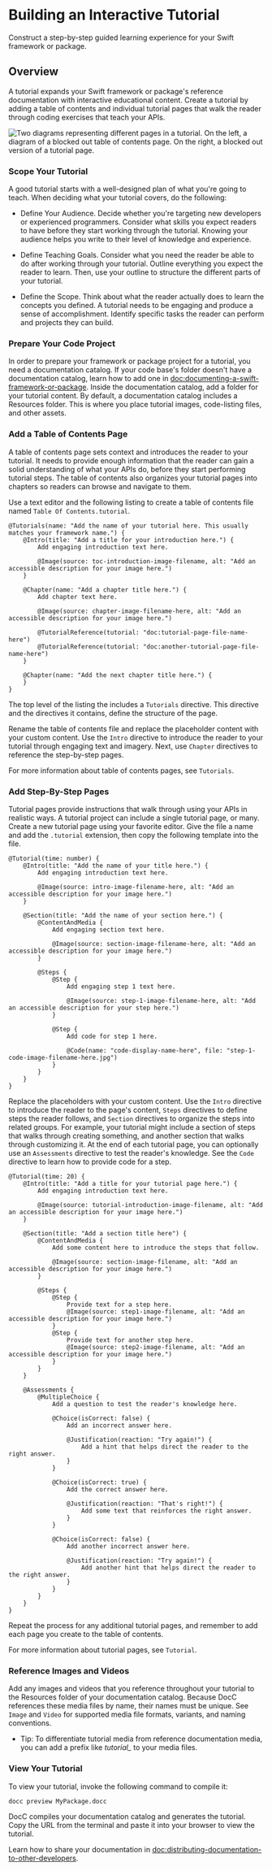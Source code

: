 # Building an Interactive Tutorial

Construct a step-by-step guided learning experience for your Swift framework or package. 

## Overview

A tutorial expands your Swift framework or package's reference documentation with interactive educational content. Create a tutorial by adding a table of contents and individual tutorial pages that walk the reader through coding exercises that teach your APIs.

![Two diagrams representing different pages in a tutorial. On the left, a diagram of a blocked out table of contents page. On the right, a blocked out version of a tutorial page.](building-tutorial)

### Scope Your Tutorial

A good tutorial starts with a well-designed plan of what you're going to teach. When deciding what your tutorial covers, do the following:

* Define Your Audience. Decide whether you're targeting new developers or experienced programmers. Consider what skills you expect readers to have before they start working through the tutorial. Knowing your audience helps you write to their level of knowledge and experience.

* Define Teaching Goals. Consider what you need the reader be able to do after working through your tutorial. Outline everything you expect the reader to learn. Then, use your outline to structure the different parts of your tutorial.

* Define the Scope. Think about what the reader actually does to learn the concepts you defined. A tutorial needs to be engaging and produce a sense of accomplishment. Identify specific tasks the reader can perform and projects they can build.

### Prepare Your Code Project

In order to prepare your framework or package project for a tutorial, you need a documentation catalog. If your code base's folder doesn't have a documentation catalog, learn how to add one in <doc:documenting-a-swift-framework-or-package>. Inside the documentation catalog, add a folder for your tutorial content. By default, a documentation catalog includes a Resources folder. This is where you place tutorial images, code-listing files, and other assets.

### Add a Table of Contents Page

A table of contents page sets context and introduces the reader to your tutorial. It needs to provide enough information that the reader can gain a solid understanding of what your APIs do, before they start performing tutorial steps. The table of contents also organizes your tutorial pages into chapters so readers can browse and navigate to them.

Use a text editor and the following listing to create a table of contents file named `Table Of Contents.tutorial`.

```
@Tutorials(name: "Add the name of your tutorial here. This usually matches your framework name.") {
    @Intro(title: "Add a title for your introduction here.") {
        Add engaging introduction text here.
        
        @Image(source: toc-introduction-image-filename, alt: "Add an accessible description for your image here.")
    }
    
    @Chapter(name: "Add a chapter title here.") {
        Add chapter text here.
        
        @Image(source: chapter-image-filename-here, alt: "Add an accessible description for your image here.")
        
        @TutorialReference(tutorial: "doc:tutorial-page-file-name-here")
        @TutorialReference(tutorial: "doc:another-tutorial-page-file-name-here")
    }

    @Chapter(name: "Add the next chapter title here.") {
    }
}
````

The top level of the listing the includes a ``Tutorials`` directive. This directive and the directives it contains, define the structure of the page.

Rename the table of contents file and replace the placeholder content with your custom content. Use the ``Intro`` directive to introduce the reader to your tutorial through engaging text and imagery. Next, use ``Chapter`` directives to reference the step-by-step pages.

For more information about table of contents pages, see ``Tutorials``.

### Add Step-By-Step Pages

Tutorial pages provide instructions that walk through using your APIs in realistic ways. A tutorial project can include a single tutorial page, or many. Create a new tutorial page using your favorite editor. Give the file a name and add the `.tutorial` extension, then copy the following template into the file.

```
@Tutorial(time: number) {
    @Intro(title: "Add the name of your title here.") {
        Add engaging introduction text here.
        
        @Image(source: intro-image-filename-here, alt: "Add an accessible description for your image here.")
    }
    
    @Section(title: "Add the name of your section here.") {
        @ContentAndMedia {
            Add engaging section text here.
            
            @Image(source: section-image-filename-here, alt: "Add an accessible description for your image here.")    
        }
        
        @Steps {
            @Step {
                Add engaging step 1 text here.

                @Image(source: step-1-image-filename-here, alt: "Add an accessible description for your step here.")
            }
            
            @Step {
                Add code for step 1 here.

                @Code(name: "code-display-name-here", file: "step-1-code-image-filename-here.jpg")
            }
        }
    }
}
```

Replace the placeholders with your custom content. Use the ``Intro`` directive to introduce the reader to the page's content, ``Steps`` directives to define steps the reader follows, and ``Section`` directives to organize the steps into related groups. For example, your tutorial might include a section of steps that walks through creating something, and another section that walks through customizing it. At the end of each tutorial page, you can optionally use an ``Assessments`` directive to test the reader's knowledge. See the ``Code`` directive to learn how to provide code for a step.

```
@Tutorial(time: 20) {
    @Intro(title: "Add a title for your tutorial page here.") {
        Add engaging introduction text here.
        
        @Image(source: tutorial-introduction-image-filename, alt: "Add an accessible description for your image here.")
    }
    
    @Section(title: "Add a section title here") {
        @ContentAndMedia {
            Add some content here to introduce the steps that follow.
            
            @Image(source: section-image-filename, alt: "Add an accessible description for your image here.")
        }
        
        @Steps {
            @Step {
                Provide text for a step here.
                @Image(source: step1-image-filename, alt: "Add an accessible description for your image here.")
            }
            @Step {
                Provide text for another step here.
                @Image(source: step2-image-filename, alt: "Add an accessible description for your image here.")
            }
        }
    }

    @Assessments {
        @MultipleChoice {
            Add a question to test the reader's knowledge here.

            @Choice(isCorrect: false) {
                Add an incorrect answer here.

                @Justification(reaction: "Try again!") {
                    Add a hint that helps direct the reader to the right answer.
                }
            }

            @Choice(isCorrect: true) {
                Add the correct answer here.

                @Justification(reaction: "That's right!") {
                    Add some text that reinforces the right answer.
                }
            }

            @Choice(isCorrect: false) {
                Add another incorrect answer here.

                @Justification(reaction: "Try again!") {
                    Add another hint that helps direct the reader to the right answer.
                }
            }
        }
    }
}
```

Repeat the process for any additional tutorial pages, and remember to add each page you create to the table of contents.

For more information about tutorial pages, see ``Tutorial``.

### Reference Images and Videos

Add any images and videos that you reference throughout your tutorial to the Resources folder of your documentation catalog. Because DocC references these media files by name, their names must be unique. See ``Image`` and ``Video`` for supported media file formats, variants, and naming conventions.

- Tip: To differentiate tutorial media from reference documentation media, you can add a prefix like _tutorial\__ to your media files.

### View Your Tutorial

To view your tutorial, invoke the following command to compile it:

```
docc preview MyPackage.docc
```

DocC compiles your documentation catalog and generates the tutorial. Copy the URL from the terminal and paste it into your browser to view the tutorial.


Learn how to share your documentation in <doc:distributing-documentation-to-other-developers>.

<!-- Copyright (c) 2021-2025 Apple Inc and the Swift Project authors. All Rights Reserved. -->
